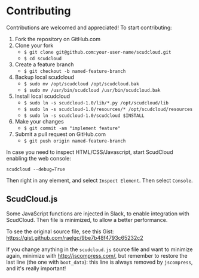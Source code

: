 # Contributing

Contributions are welcomed and appreciated! To start contributing:

1. Fork the repository on GitHub.com
2. Clone your fork
    - `$ git clone git@github.com:your-user-name/scudcloud.git`
    - `$ cd scudcloud`
3. Create a feature branch
    - `$ git checkout -b named-feature-branch`
4. Backup local scudcloud
    - `$ sudo mv /opt/scudcloud /opt/scudcloud.bak`
    - `$ sudo mv /usr/bin/scudcloud /usr/bin/scudcloud.bak`
5. Install local scudcloud
    - `$ sudo ln -s scudcloud-1.0/lib/*.py /opt/scudcloud/lib`
    - `$ sudo ln -s scudcloud-1.0/resources/* /opt/scudcloud/resources`
    - `$ sudo ln -s scudcloud-1.0/scudcloud $INSTALL`
6. Make your changes
    - `$ git commit -am "implement feature"`
7. Submit a pull request on GitHub.com
    - `$ git push origin named-feature-branch`

In case you need to inspect HTML/CSS/Javascript, start ScudCloud enabling the web console:

    scudcloud --debug=True
    
Then right in any element, and select `Inspect Element`. Then select `Console`.

## ScudCloud.js

Some JavaScript functions are injected in Slack, to enable integration with ScudCloud. Then file is minimized, to allow a better performance.

To see the original source file, see this Gist: https://gist.github.com/raelgc/9be7b48f4793c65232c2

If you change anything in the `scudcloud.js` source file and want to minimize again, minimize with http://jscompress.com/, but remember to restore the last line (the one with `boot_data`): this line is always removed by `jscompress`, and it's really important!

